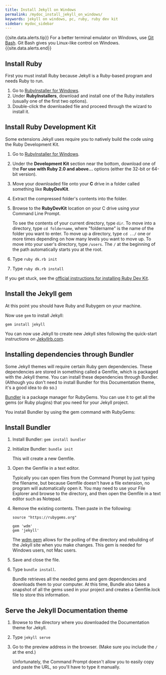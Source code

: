 ```yaml
---
title: Install Jekyll on Windows
permalink: /mydoc_install_jekyll_on_windows/
keywords: jekyll on windows, pc, ruby, ruby dev kit
sidebar: mydoc_sidebar
---
```


{{site.data.alerts.tip}} For a better terminal emulator on Windows, use [Git Bash](https://git-for-windows.github.io/). Git Bash gives you Linux-like control on Windows. {{site.data.alerts.end}}

## Install Ruby

First you must install Ruby because Jekyll is a Ruby-based program and needs Ruby to run. 

1. Go to [RubyInstaller for Windows](http://rubyinstaller.org/downloads/). 
2. Under **RubyInstallers**, download and install one of the Ruby installers (usually one of the first two options).
3. Double-click the downloaded file and proceed through the wizard to install it.

## Install Ruby Development Kit

Some extensions Jekyll uses require you to natively build the code using the Ruby Development Kit.

1. Go to [RubyInstaller for Windows](http://rubyinstaller.org/downloads/). 
2. Under the **Development Kit** section near the bottom, download one of the **For use with Ruby 2.0 and above...** options (either the 32-bit or 64-bit version).
3. Move your downloaded file onto your **C** drive in a folder called something like **RubyDevKit**.
4. Extract the compressed folder's contents into the folder.
5. Browse to the **RubyDevKit** location on your C drive using your Command Line Prompt.
   
   To see the contents of your current directory, type <code>dir</code>. To move into a directory, type <code>cd foldername</code>, where "foldername" is the name of the folder you want to enter. To move up a directory, type <code>cd ../</code> one or more times depending on how many levels you want to move up. To move into your user's directory, type <code>/users</code>. The <code>/</code> at the beginning of the path automatically starts you at the root.
   
6. Type `ruby dk.rb init`
7. Type `ruby dk.rb install`

If you get stuck, see the [official instructions for installing Ruby Dev Kit](https://github.com/oneclick/rubyinstaller/wiki/Development-Kit).

<h2 id="bundler">Install the Jekyll gem</h2>

At this point you should have Ruby and Rubygem on your machine. 

Now use `gem` to install Jekyll:

```
gem install jekyll
```

You can now use Jekyll to create new Jekyll sites following the quick-start instructions on [Jekyllrb.com](http://jekyllrb.com).

## Installing dependencies through Bundler

Some Jekyll themes will require certain Ruby gem dependencies. These dependencies are stored in something called a Gemfile, which is packaged with the Jekyll theme. You can install these dependencies through Bundler. (Although you don't need to install Bundler for this Documentation theme, it's a good idea to do so.)

[Bundler](http://bundler.io/) is a package manager for RubyGems. You can use it to get all the gems (or Ruby plugins) that you need for your Jekyll project. 

You install Bundler by using the gem command with RubyGems:


## Install Bundler

1. Install Bundler: `gem install bundler`
2. Initialize Bundler: `bundle init`
   
   This will create a new Gemfile.
   
3. Open the Gemfile in a text editor. 
   
   Typically you can open files from the Command Prompt by just typing the filename, but because Gemfile doesn't have a file extension, no program will automatically open it. You may need to use your File Explorer and browse to the directory, and then open the Gemfile in a text editor such as Notepad.
   
4. Remove the existing contents. Then paste in the following: 
   
   ```
   source "https://rubygems.org"
   
   gem 'wdm'
   gem 'jekyll'
   ```
   The [wdm gem](https://rubygems.org/gems/wdm/versions/0.1.1) allows for the polling of the directory and rebuilding of the Jekyll site when you make changes. This gem is needed for Windows users, not Mac users. 
   
6. Save and close the file.
7. Type `bundle install`.
   
   Bundle retrieves all the needed gems and gem dependencies and downloads them to your computer. At this time, Bundle also takes a snapshot of all the gems used in your project and creates a Gemfile.lock file to store this information.

## Serve the Jekyll Documentation theme

1. Browse to the directory where you downloaded the Documentation theme for Jekyll.
2. Type `jekyll serve`
3. Go to the preview address in the browser. (Make sure you include the `/` at the end.)
   
   Unfortunately, the Command Prompt doesn't allow you to easily copy and paste the URL, so you'll have to type it manually.

